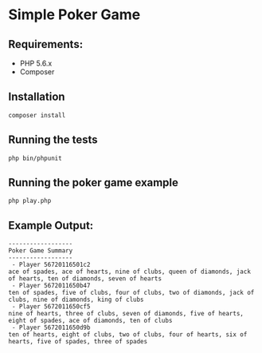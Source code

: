 # Simple Poker Game

## Requirements:
 - PHP 5.6.x
 - Composer

## Installation
```
composer install
```

## Running the tests
```
php bin/phpunit
```

## Running the poker game example
```
php play.php
```

## Example Output:

```
------------------
Poker Game Summary
------------------
 - Player 56720116501c2
ace of spades, ace of hearts, nine of clubs, queen of diamonds, jack of hearts, ten of diamonds, seven of hearts
 - Player 5672011650b47
ten of spades, five of clubs, four of clubs, two of diamonds, jack of clubs, nine of diamonds, king of clubs
 - Player 5672011650cf5
nine of hearts, three of clubs, seven of diamonds, five of hearts, eight of spades, ace of diamonds, ten of clubs
 - Player 5672011650d9b
ten of hearts, eight of clubs, two of clubs, four of hearts, six of hearts, five of spades, three of spades
```
